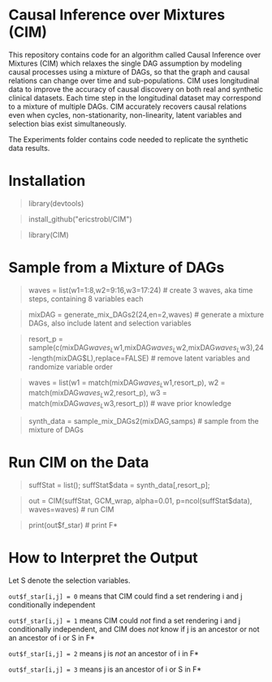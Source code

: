 # Causal Inference over Mixtures (CIM)

This repository contains code for an algorithm called Causal Inference over Mixtures (CIM) which relaxes the single DAG assumption by modeling causal processes using a mixture of DAGs, so that the graph and causal relations can change over time and sub-populations. CIM uses longitudinal data to improve the accuracy of causal discovery on both real and synthetic clinical datasets. Each time step in the longitudinal dataset may correspond to a mixture of multiple DAGs. CIM accurately recovers causal relations even when cycles, non-stationarity, non-linearity, latent variables and selection bias exist simultaneously.

The Experiments folder contains code needed to replicate the synthetic data results.

# Installation

> library(devtools)

> install_github("ericstrobl/CIM")

> library(CIM)

# Sample from a Mixture of DAGs

> waves = list(w1=1:8,w2=9:16,w3=17:24) # create 3 waves, aka time steps, containing 8 variables each

> mixDAG = generate_mix_DAGs2(24,en=2,waves) # generate a mixture DAGs, also include latent and selection variables

> resort_p = sample(c(mixDAG$waves_L$w1,mixDAG$waves_L$w2,mixDAG$waves_L$w3),24-length(mixDAG$L),replace=FALSE) # remove latent variables and randomize variable order

> waves = list(w1 = match(mixDAG$waves_L$w1,resort_p), w2 = match(mixDAG$waves_L$w2,resort_p), w3 = match(mixDAG$waves_L$w3,resort_p)) # wave prior knowledge

> synth_data = sample_mix_DAGs2(mixDAG,samps) # sample from the mixture of DAGs

# Run CIM on the Data

> suffStat = list(); suffStat$data = synth_data[,resort_p];

> out = CIM(suffStat, GCM_wrap, alpha=0.01, p=ncol(suffStat$data), waves=waves) # run CIM

> print(out$f_star) # print F*


# How to Interpret the Output

Let S denote the selection variables.

`out$f_star[i,j] = 0` means that CIM could find a set rendering i and j conditionally independent

`out$f_star[i,j] = 1` means CIM could *not* find a set rendering i and j conditionally independent, and CIM does *not* know if j is an ancestor or not an ancestor of i or S in F*

`out$f_star[i,j] = 2` means j is *not* an ancestor of i in F*

`out$f_star[i,j] = 3` means j is an ancestor of i or S in F*


